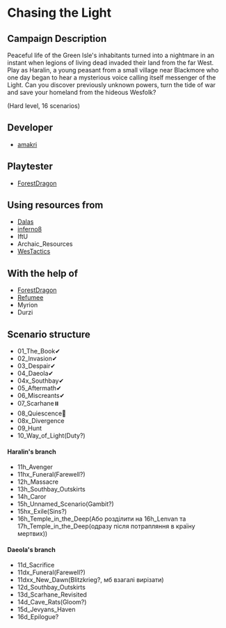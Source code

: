 # Chasing the Light

## Campaign Description
Peaceful life of the Green Isle's inhabitants turned into a nightmare in an instant when legions of living dead invaded their land from the far West. Play as Haralin, a young peasant from a small village near Blackmore who one day began to hear a mysterious voice calling itself messenger of the Light. Can you discover previously unknown powers, turn the tide of war and save your homeland from the hideous Wesfolk?

(Hard level, 16 scenarios)


## Developer
- [amakri](https://github.com/amakriLexa04)

## Playtester
- [ForestDragon](https://github.com/ForestDragon-wesnoth)

## Using resources from
- [Dalas](https://github.com/Dalas121)
- [inferno8](https://github.com/inferno8)
- IftU
- Archaic_Resources
- [WesTactics](https://github.com/wtactics)

## With the help of
- [ForestDragon](https://github.com/ForestDragon-wesnoth)
- [Refumee](https://github.com/Refumee)
- Myrion
- Durzi

## Scenario structure
- 01_The_Book✔                                                                                                                                      
- 02_Invasion✔                                                                                                                                      
- 03_Despair✔                                                                                                                                      
- 04_Daeola✔                                                                                                                                      
- 04x_Southbay✔                                                                                                                                      
- 05_Aftermath✔
- 06_Miscreants✔                                                                                                                              
- 07_Scarhane⏸️                                                                                                                                        
- 08_Quiescence🔁                                                                                                                                     
- 08x_Divergence                                                                                                                                    
- 09_Hunt                                                                                                                                       
- 10_Way_of_Light(Duty?)  

#### Haralin's branch 
- 11h_Avenger 
- 11hx_Funeral(Farewell?)
- 12h_Massacre 
- 13h_Southbay_Outskirts
- 14h_Caror
- 15h_Unnamed_Scenario(Gambit?)
- 15hx_Exile(Sins?)
- 16h_Temple_in_the_Deep(Або розділити на 16h_Lenvan та 17h_Temple_in_the_Deep(одразу після потрапляння в країну мертвих))

#### Daeola's branch
- 11d_Sacrifice
- 11dx_Funeral(Farewell?)
- 11dxx_New_Dawn(Blitzkrieg?, мб взагалі вирізати)
- 12d_Southbay_Outskirts 
- 13d_Scarhane_Revisited
- 14d_Cave_Rats(Gloom?)
- 15d_Jevyans_Haven
- 16d_Epilogue?
